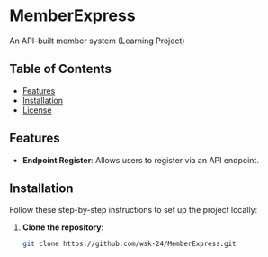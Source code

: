 # MemberExpress

An API-built member system (Learning Project)

## Table of Contents
- [Features](#features)
- [Installation](#installation)
- [License](#license)

## Features
- **Endpoint Register**: Allows users to register via an API endpoint.

## Installation
Follow these step-by-step instructions to set up the project locally:

1. **Clone the repository**:
   ```bash
   git clone https://github.com/wsk-24/MemberExpress.git